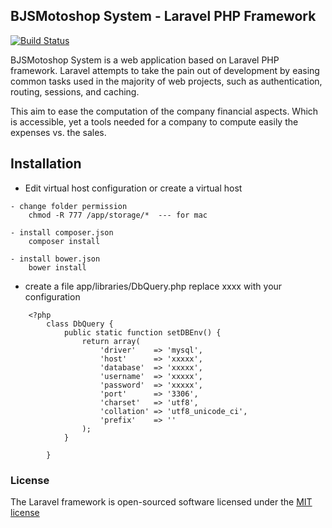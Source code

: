 ## BJSMotoshop System - Laravel PHP Framework

[![Build Status](https://travis-ci.org/XanderDwyl/bjssystem.svg)](https://travis-ci.org/XanderDwyl/bjssystem.svg)

BJSMotoshop System is a web application based on Laravel PHP framework. Laravel attempts to take the pain out of development by easing common tasks used in the majority of web projects, such as authentication, routing, sessions, and caching.

This aim to ease the computation of the company financial aspects. Which is accessible, yet a tools needed for a company to compute easily the expenses vs. the sales.

## Installation

- Edit virtual host configuration or create a virtual host

```
- change folder permission
	chmod -R 777 /app/storage/*  --- for mac
```

```
- install composer.json
	composer install
```

```
- install bower.json
	bower install
```

- create a file app/libraries/DbQuery.php
    replace xxxx with your configuration
```
	<?php
		class DbQuery {
			public static function setDBEnv() {
				return array(
					'driver'    => 'mysql',
					'host'      => 'xxxxx',
					'database'  => 'xxxxx',
					'username'  => 'xxxxx',
					'password'  => 'xxxxx',
					'port'      => '3306',
					'charset'   => 'utf8',
					'collation' => 'utf8_unicode_ci',
					'prefix'    => ''
				);
			}

		}
```

### License

The Laravel framework is open-sourced software licensed under the [MIT license](https://github.com/XanderDwyl/bjsaccountingsystem/blob/dev/LICENSE.md)
